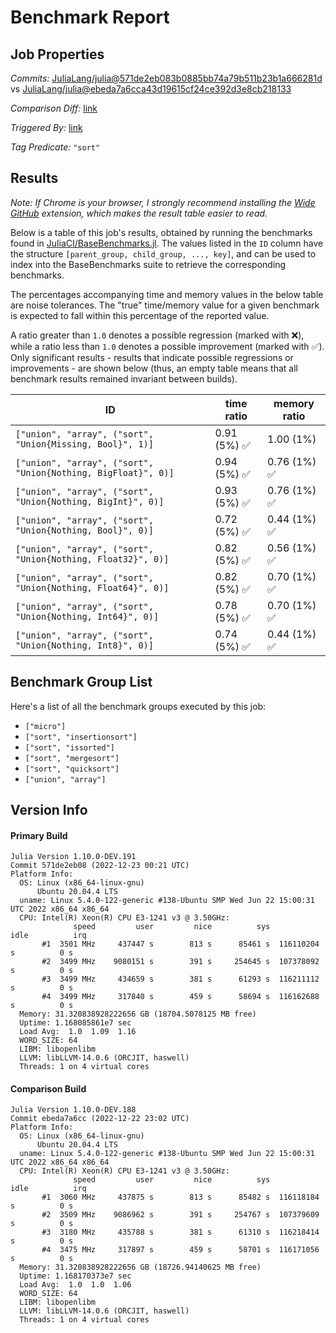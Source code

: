 # Benchmark Report

## Job Properties

*Commits:* [JuliaLang/julia@571de2eb083b0885bb74a79b511b23b1a666281d](https://github.com/JuliaLang/julia/commit/571de2eb083b0885bb74a79b511b23b1a666281d) vs [JuliaLang/julia@ebeda7a6cca43d19615cf24ce392d3e8cb218133](https://github.com/JuliaLang/julia/commit/ebeda7a6cca43d19615cf24ce392d3e8cb218133)

*Comparison Diff:* [link](https://github.com/JuliaLang/julia/compare/ebeda7a6cca43d19615cf24ce392d3e8cb218133..571de2eb083b0885bb74a79b511b23b1a666281d)

*Triggered By:* [link](https://github.com/JuliaLang/julia/pull/47973#issuecomment-1363464467)

*Tag Predicate:* `"sort"`

## Results

*Note: If Chrome is your browser, I strongly recommend installing the [Wide GitHub](https://chrome.google.com/webstore/detail/wide-github/kaalofacklcidaampbokdplbklpeldpj?hl=en)
extension, which makes the result table easier to read.*

Below is a table of this job's results, obtained by running the benchmarks found in
[JuliaCI/BaseBenchmarks.jl](https://github.com/JuliaCI/BaseBenchmarks.jl). The values
listed in the `ID` column have the structure `[parent_group, child_group, ..., key]`,
and can be used to index into the BaseBenchmarks suite to retrieve the corresponding
benchmarks.

The percentages accompanying time and memory values in the below table are noise tolerances. The "true"
time/memory value for a given benchmark is expected to fall within this percentage of the reported value.

A ratio greater than `1.0` denotes a possible regression (marked with :x:), while a ratio less
than `1.0` denotes a possible improvement (marked with :white_check_mark:). Only significant results - results
that indicate possible regressions or improvements - are shown below (thus, an empty table means that all
benchmark results remained invariant between builds).

| ID | time ratio | memory ratio |
|----|------------|--------------|
| `["union", "array", ("sort", "Union{Missing, Bool}", 1)]` | 0.91 (5%) :white_check_mark: | 1.00 (1%)  |
| `["union", "array", ("sort", "Union{Nothing, BigFloat}", 0)]` | 0.94 (5%) :white_check_mark: | 0.76 (1%) :white_check_mark: |
| `["union", "array", ("sort", "Union{Nothing, BigInt}", 0)]` | 0.93 (5%) :white_check_mark: | 0.76 (1%) :white_check_mark: |
| `["union", "array", ("sort", "Union{Nothing, Bool}", 0)]` | 0.72 (5%) :white_check_mark: | 0.44 (1%) :white_check_mark: |
| `["union", "array", ("sort", "Union{Nothing, Float32}", 0)]` | 0.82 (5%) :white_check_mark: | 0.56 (1%) :white_check_mark: |
| `["union", "array", ("sort", "Union{Nothing, Float64}", 0)]` | 0.82 (5%) :white_check_mark: | 0.70 (1%) :white_check_mark: |
| `["union", "array", ("sort", "Union{Nothing, Int64}", 0)]` | 0.78 (5%) :white_check_mark: | 0.70 (1%) :white_check_mark: |
| `["union", "array", ("sort", "Union{Nothing, Int8}", 0)]` | 0.74 (5%) :white_check_mark: | 0.44 (1%) :white_check_mark: |

## Benchmark Group List

Here's a list of all the benchmark groups executed by this job:

- `["micro"]`
- `["sort", "insertionsort"]`
- `["sort", "issorted"]`
- `["sort", "mergesort"]`
- `["sort", "quicksort"]`
- `["union", "array"]`

## Version Info

#### Primary Build

```
Julia Version 1.10.0-DEV.191
Commit 571de2eb08 (2022-12-23 00:21 UTC)
Platform Info:
  OS: Linux (x86_64-linux-gnu)
      Ubuntu 20.04.4 LTS
  uname: Linux 5.4.0-122-generic #138-Ubuntu SMP Wed Jun 22 15:00:31 UTC 2022 x86_64 x86_64
  CPU: Intel(R) Xeon(R) CPU E3-1241 v3 @ 3.50GHz: 
              speed         user         nice          sys         idle          irq
       #1  3501 MHz     437447 s        813 s      85461 s  116110204 s          0 s
       #2  3499 MHz    9080151 s        391 s     254645 s  107378092 s          0 s
       #3  3499 MHz     434659 s        381 s      61293 s  116211112 s          0 s
       #4  3499 MHz     317840 s        459 s      58694 s  116162688 s          0 s
  Memory: 31.320838928222656 GB (18704.5078125 MB free)
  Uptime: 1.168085861e7 sec
  Load Avg:  1.0  1.09  1.16
  WORD_SIZE: 64
  LIBM: libopenlibm
  LLVM: libLLVM-14.0.6 (ORCJIT, haswell)
  Threads: 1 on 4 virtual cores

```

#### Comparison Build

```
Julia Version 1.10.0-DEV.188
Commit ebeda7a6cc (2022-12-22 23:02 UTC)
Platform Info:
  OS: Linux (x86_64-linux-gnu)
      Ubuntu 20.04.4 LTS
  uname: Linux 5.4.0-122-generic #138-Ubuntu SMP Wed Jun 22 15:00:31 UTC 2022 x86_64 x86_64
  CPU: Intel(R) Xeon(R) CPU E3-1241 v3 @ 3.50GHz: 
              speed         user         nice          sys         idle          irq
       #1  3060 MHz     437875 s        813 s      85482 s  116118184 s          0 s
       #2  3509 MHz    9086962 s        391 s     254767 s  107379609 s          0 s
       #3  3180 MHz     435788 s        381 s      61310 s  116218414 s          0 s
       #4  3475 MHz     317897 s        459 s      58701 s  116171056 s          0 s
  Memory: 31.320838928222656 GB (18726.94140625 MB free)
  Uptime: 1.168170373e7 sec
  Load Avg:  1.0  1.0  1.06
  WORD_SIZE: 64
  LIBM: libopenlibm
  LLVM: libLLVM-14.0.6 (ORCJIT, haswell)
  Threads: 1 on 4 virtual cores

```
